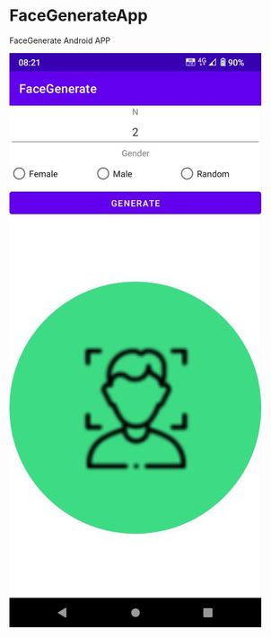 # FaceGenerateApp
FaceGenerate Android APP

![Demo](https://raw.githubusercontent.com/andrew98450/FaceGenerateApp/main/app/demo.jpg)

